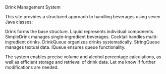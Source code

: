 Drink Management System
 
This site provides a structured approach to handling beverages using seven Java classes:
 
Drink forms the base structure.
Liquid represents individual components.
SimpleDrink manages single-ingredient beverages.
Cocktail handles multi-ingredient drinks.
DrinkQueue organizes drinks systematically.
StringQueue manages textual data.
IQueue ensures queue functionality.
 
The system enables precise volume and alcohol percentage calculations, as well as efficient storage and retrieval of drink data.
Let me know if further modifications are needed.